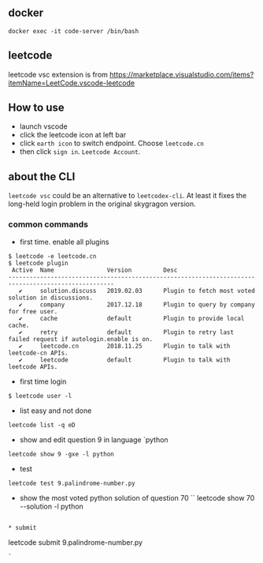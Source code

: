 ## docker


```
docker exec -it code-server /bin/bash
```
## leetcode

leetcode vsc extension is from https://marketplace.visualstudio.com/items?itemName=LeetCode.vscode-leetcode

## How to use
* launch vscode
* click the leetcode icon at left bar
* click `earth icon` to switch endpoint.  Choose `leetcode.cn`
* then click `sign in`.  `Leetcode Account`.

## about the CLI

`leetcode vsc` could be an alternative to `leetcodex-cli`.  At least it fixes the long-held login problem in the original skygragon version.

### common commands
* first time.  enable all plugins
```
$ leetcode -e leetcode.cn
$ leetcode plugin
 Active  Name               Version         Desc
----------------------------------------------------------------------------------------------------
   ✔     solution.discuss   2019.02.03      Plugin to fetch most voted solution in discussions.
   ✔     company            2017.12.18      Plugin to query by company for free user.
   ✔     cache              default         Plugin to provide local cache.
   ✔     retry              default         Plugin to retry last failed request if autologin.enable is on.
   ✔     leetcode.cn        2018.11.25      Plugin to talk with leetcode-cn APIs.
   ✔     leetcode           default         Plugin to talk with leetcode APIs.
```
* first time login
```
$ leetcode user -l
```
* list easy and not done
```
leetcode list -q eD
```

* show and edit question 9 in language `python
```
leetcode show 9 -gxe -l python
```

* test
```
leetcode test 9.palindrome-number.py
```

* show the most voted python solution of question 70
``
leetcode show 70 --solution -l python
```

* submit
```
leetcode submit 9.palindrome-number.py
```
`

